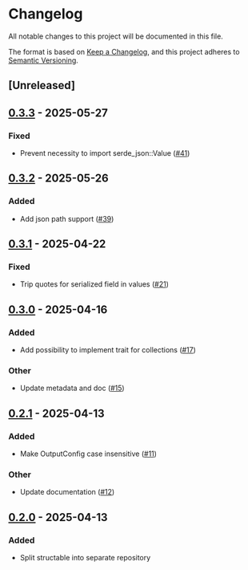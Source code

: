 # Changelog

All notable changes to this project will be documented in this file.

The format is based on [Keep a Changelog](https://keepachangelog.com/en/1.0.0/),
and this project adheres to [Semantic Versioning](https://semver.org/spec/v2.0.0.html).

## [Unreleased]

## [0.3.3](https://github.com/gtema/structable/compare/structable-v0.3.2...structable-v0.3.3) - 2025-05-27

### Fixed

- Prevent necessity to import serde_json::Value ([#41](https://github.com/gtema/structable/pull/41))

## [0.3.2](https://github.com/gtema/structable/compare/structable-v0.3.1...structable-v0.3.2) - 2025-05-26

### Added

- Add json path support ([#39](https://github.com/gtema/structable/pull/39))

## [0.3.1](https://github.com/gtema/structable/compare/structable-v0.3.0...structable-v0.3.1) - 2025-04-22

### Fixed

- Trip quotes for serialized field in values ([#21](https://github.com/gtema/structable/pull/21))

## [0.3.0](https://github.com/gtema/structable/compare/structable-v0.2.1...structable-v0.3.0) - 2025-04-16

### Added

- Add possibility to implement trait for collections ([#17](https://github.com/gtema/structable/pull/17))

### Other

- Update metadata and doc ([#15](https://github.com/gtema/structable/pull/15))

## [0.2.1](https://github.com/gtema/structable/compare/structable-v0.2.0...structable-v0.2.1) - 2025-04-13

### Added

- Make OutputConfig case insensitive ([#11](https://github.com/gtema/structable/pull/11))

### Other

- Update documentation ([#12](https://github.com/gtema/structable/pull/12))

## [0.2.0](https://github.com/gtema/structable/releases/tag/structable-v0.2.0) - 2025-04-13

### Added

- Split structable into separate repository
